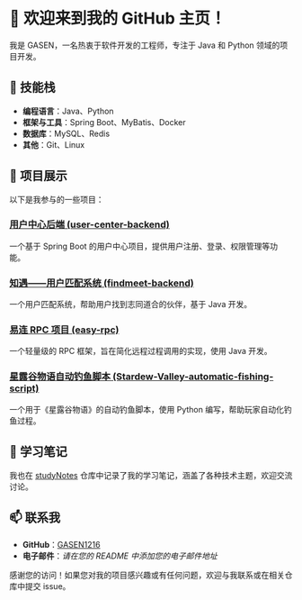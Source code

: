 # 👋 欢迎来到我的 GitHub 主页！

我是 GASEN，一名热衷于软件开发的工程师，专注于 Java 和 Python 领域的项目开发。

## 🔧 技能栈

- **编程语言**：Java、Python
- **框架与工具**：Spring Boot、MyBatis、Docker
- **数据库**：MySQL、Redis
- **其他**：Git、Linux

## 📂 项目展示

以下是我参与的一些项目：

### [用户中心后端 (user-center-backend)](https://github.com/GASEN1216/user-center-backend)

一个基于 Spring Boot 的用户中心项目，提供用户注册、登录、权限管理等功能。

### [知遇——用户匹配系统 (findmeet-backend)](https://github.com/GASEN1216/findmeet-backend)

一个用户匹配系统，帮助用户找到志同道合的伙伴，基于 Java 开发。

### [易连 RPC 项目 (easy-rpc)](https://github.com/GASEN1216/easy-rpc)

一个轻量级的 RPC 框架，旨在简化远程过程调用的实现，使用 Java 开发。

### [星露谷物语自动钓鱼脚本 (Stardew-Valley-automatic-fishing-script)](https://github.com/GASEN1216/Stardew-Valley-automatic-fishing-script)

一个用于《星露谷物语》的自动钓鱼脚本，使用 Python 编写，帮助玩家自动化钓鱼过程。

## 📖 学习笔记

我也在 [studyNotes](https://github.com/GASEN1216/studyNotes) 仓库中记录了我的学习笔记，涵盖了各种技术主题，欢迎交流讨论。

## 📫 联系我

- **GitHub**：[GASEN1216](https://github.com/GASEN1216)
- **电子邮件**：*请在您的 README 中添加您的电子邮件地址*

感谢您的访问！如果您对我的项目感兴趣或有任何问题，欢迎与我联系或在相关仓库中提交 issue。

